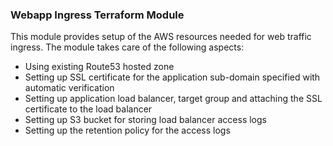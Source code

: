 ### Webapp Ingress Terraform Module

This module provides setup of the AWS resources needed for web traffic ingress.
The module takes care of the following aspects:
- Using existing Route53 hosted zone
- Setting up SSL certificate for the application sub-domain specified with automatic verification
- Setting up application load balancer, target group and attaching the SSL certificate to the load balancer
- Setting up S3 bucket for storing load balancer access logs
- Setting up the retention policy for the access logs

